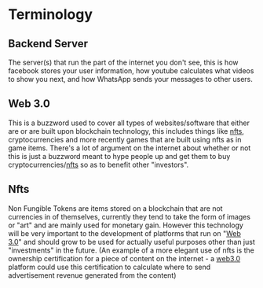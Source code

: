 # Terminology

## Backend Server

The server(s) that run the part of the internet you don't see, this is how facebook stores your user information, how youtube calculates what videos to show you next, and how WhatsApp sends your messages to other users.

## Web 3.0

This is a buzzword used to cover all types of websites/software that either are or are built upon blockchain technology, this includes things like [nfts](terminology.md#nfts), cryptocurrencies and more recently games that are built using nfts as in game items. There's a lot of argument on the internet about whether or not this is just a buzzword meant to hype people up and get them to buy cryptocurrencies/[nfts](terminology.md#nfts) so as to benefit other "investors".

## Nfts

Non Fungible Tokens are items stored on a blockchain that are not currencies in of themselves, currently they tend to take the form of images or "art" and are mainly used for monetary gain. However this technology will be very important to the development of platforms that run on "[Web 3.0](terminology.md#web-3.0)" and should grow to be used for actually useful purposes other than just "investments" in the future. (An example of a more elegant use of nfts is the ownership certification for a piece of content on the internet - a [web3.0](terminology.md#web-3.0) platform could use this certification to calculate where to send advertisement revenue generated from the content)
